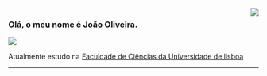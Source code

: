 <img align='right' src="https://github-readme-stats.vercel.app/api?username=jotanmiguel&show_icons=true&title_color=783c00&text_color=af552e&icon_color=783c00&bg_color=f8efd4&cache_seconds=2300">

### Olá, o meu nome é João Oliveira.

<a href="https://github.com/jotanmiguel"><img src="https://img.shields.io/static/v1?label=Overview&message=jotanmiguel&color=f8efd4&style=for-the-badge&logo=GitHub"></a>

<p>

  Atualmente estudo na <a href="https://ciencias.ulisboa.pt/pt/di">Faculdade de Ciências da Universidade de lisboa</a><br/>

</p>

<hr>
